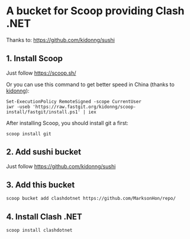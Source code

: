 # A bucket for Scoop providing Clash .NET 

Thanks to: <https://github.com/kidonng/sushi>

## 1. Install Scoop

Just follow <https://scoop.sh/>

Or you can use this command to get better speed in China (thanks to [kidonng](https://github.com/kidonng)):

```pwsh
Set-ExecutionPolicy RemoteSigned -scope CurrentUser
iwr -useb 'https://raw.fastgit.org/kidonng/scoop-install/fastgit/install.ps1' | iex
```

After installing Scoop, you should install git a first:

```pwsh
scoop install git
```

## 2. Add sushi bucket

Just follow <https://github.com/kidonng/sushi>

## 3. Add this bucket

```pwsh
scoop bucket add clashdotnet https://github.com/MarksonHon/repo/
```

## 4. Install Clash .NET

```pwsh
scoop install clashdotnet
```
